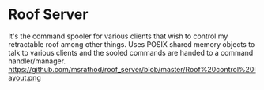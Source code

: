 # Roof Server
It's the command spooler for various clients that wish to control my retractable roof among other things.
Uses POSIX shared memory objects to talk to various clients and the sooled commands are handed to a command handler/manager.
https://github.com/msrathod/roof_server/blob/master/Roof%20control%20layout.png
